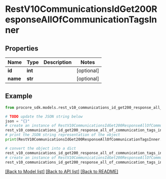 # RestV10CommunicationsIdGet200ResponseAllOfCommunicationTagsInner


## Properties

Name | Type | Description | Notes
------------ | ------------- | ------------- | -------------
**id** | **int** |  | [optional] 
**name** | **str** |  | [optional] 

## Example

```python
from procore_sdk.models.rest_v10_communications_id_get200_response_all_of_communication_tags_inner import RestV10CommunicationsIdGet200ResponseAllOfCommunicationTagsInner

# TODO update the JSON string below
json = "{}"
# create an instance of RestV10CommunicationsIdGet200ResponseAllOfCommunicationTagsInner from a JSON string
rest_v10_communications_id_get200_response_all_of_communication_tags_inner_instance = RestV10CommunicationsIdGet200ResponseAllOfCommunicationTagsInner.from_json(json)
# print the JSON string representation of the object
print(RestV10CommunicationsIdGet200ResponseAllOfCommunicationTagsInner.to_json())

# convert the object into a dict
rest_v10_communications_id_get200_response_all_of_communication_tags_inner_dict = rest_v10_communications_id_get200_response_all_of_communication_tags_inner_instance.to_dict()
# create an instance of RestV10CommunicationsIdGet200ResponseAllOfCommunicationTagsInner from a dict
rest_v10_communications_id_get200_response_all_of_communication_tags_inner_from_dict = RestV10CommunicationsIdGet200ResponseAllOfCommunicationTagsInner.from_dict(rest_v10_communications_id_get200_response_all_of_communication_tags_inner_dict)
```
[[Back to Model list]](../README.md#documentation-for-models) [[Back to API list]](../README.md#documentation-for-api-endpoints) [[Back to README]](../README.md)



